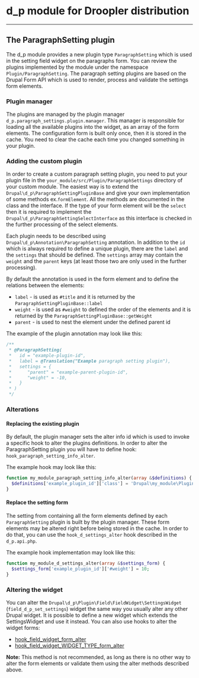 # d_p module for Droopler distribution #
***
## The ParagraphSetting plugin ##
The d_p module provides a new plugin type `ParagraphSetting`
which is used in the setting field widget on the paragraphs form.
You can review the plugins implemented by the module under the namespace `Plugin/ParagraphSetting`.
The paragraph setting plugins are based on the Drupal Form API which is used
to render, process and validate the settings form elements.

### Plugin manager ###
The plugins are managed by the plugin manager `d_p.paragraph_settings.plugin.manager`.
This manager is responsible for loading all the available plugins into the widget,
as an array of the form elements. The configuration form is built only once, then it is stored
in the cache. You need to clear the cache each time you changed something in your plugin.

### Adding the custom plugin ###
In order to create a custom paragraph setting plugin, you need to put your
plugin file in the `your_module/src/Plugin/ParagraphSettings` directory
of your custom module.
The easiest way is to extend the `Drupal\d_p\ParagraphSettingPluginBase`
and give your own implementation of some methods ex.`formElement`.
All the methods are documented in the class and the interface.
If the type of your form element will be the `select` then
it is required to implement the `Drupal\d_p\ParagraphSettingSelectInterface`
as this interface is checked in the further processing of the select elements.

Each plugin needs to be described using `Drupal\d_p\Annotation\ParagraphSetting` annotation. In addition to the `id`
which is always required to define a unique plugin, there are the `label` and the `settings`
that should be defined. The `settings` array may contain the `weight` and the `parent` keys
(at least those two are only used in the further processing).

By default the annotation is used in the form element and to define the relations between the elements:
* `label` - is used as `#title` and it is returned by the `ParagraphSettingPluginBase::label`
* `weight` - is used as `#weight` to defined the order of the elements and it is returned by the `ParagraphSettingPluginBase::getWeight`
* `parent` - is used to nest the element under the defined parent id

The example of the plugin annotation may look like this:
```php
/**
 * @ParagraphSetting(
 *   id = "example-plugin-id",
 *   label = @Translation("Example paragraph setting plugin"),
 *   settings = {
 *      "parent" = "example-parent-plugin-id",
 *      "weight" = -10,
 *   }
 * )
 */
```

### Alterations ###
#### Replacing the existing plugin ####
By default, the plugin manager sets the alter info id which is used to invoke
a specific hook to alter the plugins definitions. In order to alter the
ParagraphSetting plugin you will have to define hook: `hook_paragraph_setting_info_alter`.

The example hook may look like this:
```php
function my_module_paragraph_setting_info_alter(array &$definitions) {
  $definitions['example_plugin_id']['class'] = 'Drupal\my_module\Plugin\ParagraphSetting\ExampleAltered';
}
```

#### Replace the setting form ####
The setting from containing all the form elements defined by each `ParagraphSetting` plugin
is built by the plugin manager. These form elements may be altered right before being stored in the cache.
In order to do that, you can use the `hook_d_settings_alter` hook described in the `d_p.api.php`.

The example hook implementation may look like this:
```php
function my_module_d_settings_alter(array &$settings_form) {
  $settings_form['example_plugin_id']['#weight'] = 10;
}
```

### Altering the widget ###
You can alter the `Drupal\d_p\Plugin\Field\FieldWidget\SettingsWidget` (`field_d_p_set_settings`) widget
the same way you usually alter any other Drupal widget.
It is possible to define a new widget which extends the SettingsWidget and use
it instead. You can also use hooks to alter the widget forms:
* [hook_field_widget_form_alter](https://api.drupal.org/api/drupal/core%21modules%21field%21field.api.php/function/hook_field_widget_form_alter/8.2.x)
* [hook_field_widget_WIDGET_TYPE_form_alter](https://api.drupal.org/api/drupal/core%21modules%21field%21field.api.php/function/hook_field_widget_WIDGET_TYPE_form_alter/8.2.x)

**Note:** This method is not recommended, as long as there is no other way to alter the form elements or validate them
using the alter methods described above.
